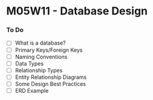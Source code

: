 # M05W11 - Database Design

### To Do
- [ ] What is a database?
- [ ] Primary Keys/Foreign Keys
- [ ] Naming Conventions
- [ ] Data Types
- [ ] Relationship Types
- [ ] Entity Relationship Diagrams
- [ ] Some Design Best Practices
- [ ] ERD Example
